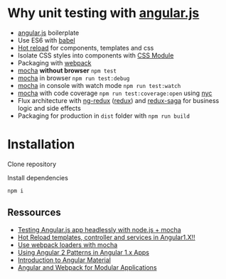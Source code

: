 # Why unit testing with [angular.js][angularjs]

- [angular.js][angularjs] boilerplate
- Use ES6 with [babel][babel]
- [Hot reload][hotreload] for components, templates and css
- Isolate CSS styles into components with [CSS Module][cssmodule]
- Packaging with [webpack][webpack]
- [mocha][mocha] **without browser** `npm test`
- [mocha][mocha] in browser `npm run test:debug`
- [mocha][mocha] in console with watch mode `npm run test:watch`
- [mocha][mocha] with code coverage `npm run test:coverage:open` using [nyc][nyc]
- Flux architecture with [ng-redux][ng-redux] ([redux][redux]) and [redux-saga][redux-saga] for business logic and side effects
- Packaging for production in `dist` folder with `npm run build`

# Installation

Clone repository

Install dependencies

```
npm i
```

[angularjs]: https://angularjs.org/
[babel]: https://babeljs.io/
[mocha]: https://mochajs.org/
[hotreload]: https://github.com/webpack/docs/wiki/hot-module-replacement-with-webpack
[cssmodule]: https://github.com/css-modules/css-modules
[webpack]: http://webpack.github.io/
[nyc]: https://istanbul.js.org/
[ng-redux]: https://github.com/angular-redux/ng-redux
[redux]: http://redux.js.org/
[redux-saga]: http://yelouafi.github.io/redux-saga/

## Ressources

- [Testing Angular.js app headlessly with node.js + mocha](https://gist.github.com/rikukissa/dcb422eb3b464cc184ae)
- [Hot Reload templates, controller and services in Angular1.X!!](https://github.com/honestica/angular-hot-reloader)
- [Use webpack loaders with mocha](https://www.npmjs.com/package/mocha-webpack)
- [Using Angular 2 Patterns in Angular 1.x Apps](https://egghead.io/courses/using-angular-2-patterns-in-angular-1-x-apps)
- [Introduction to Angular Material](https://egghead.io/courses/angular-material-introduction)
- [Angular and Webpack for Modular Applications](https://egghead.io/courses/angular-and-webpack-for-modular-applications)
